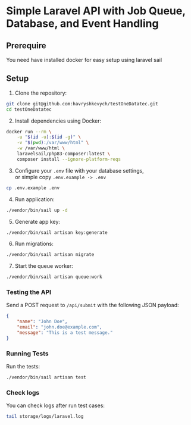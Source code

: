 # Simple Laravel API with Job Queue, Database, and Event Handling

## Prerequire

You need have installed docker for easy setup using laravel sail

## Setup

1. Clone the repository:

```bash
git clone git@github.com:havryshkevych/testOneDatatec.git
cd testOneDatatec
```

2. Install dependencies using Docker:

```bash
docker run --rm \
    -u "$(id -u):$(id -g)" \
    -v "$(pwd):/var/www/html" \
    -w /var/www/html \
    laravelsail/php83-composer:latest \
    composer install --ignore-platform-reqs
```

3. Configure your `.env` file with your database settings,  
   or simple copy `.env.example -> .env`
```bash
cp .env.example .env
```

4. Run application:

```bash
./vendor/bin/sail up -d
```

5. Generate app key:

```bash
./vendor/bin/sail artisan key:generate
```

6. Run migrations:

```bash
./vendor/bin/sail artisan migrate
```

7. Start the queue worker:

```bash
./vendor/bin/sail artisan queue:work
```

### Testing the API

Send a POST request to `/api/submit` with the following JSON payload:

```json
{
    "name": "John Doe",
    "email": "john.doe@example.com",
    "message": "This is a test message."
}
```

### Running Tests

Run the tests:

```bash
./vendor/bin/sail artisan test
```

### Check logs

You can check logs after run test cases:

```bash 
tail storage/logs/laravel.log
``` 

